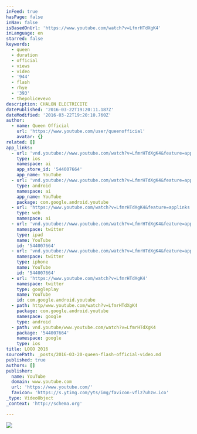 ```yaml
---
inFeed: true
hasPage: false
inNav: false
isBasedOnUrl: 'https://www.youtube.com/watch?v=LfmrHTdXgK4'
inLanguage: en
starred: false
keywords:
  - queen
  - duration
  - official
  - views
  - video
  - '944'
  - flash
  - rhye
  - '393'
  - thepolicevevo
description: CHALON ELECTRICITE
datePublished: '2016-03-22T19:20:11.187Z'
dateModified: '2016-03-22T19:20:10.760Z'
author:
  - name: Queen Official
    url: 'https://www.youtube.com/user/queenofficial'
    avatar: {}
related: []
app_links:
  - url: 'vnd.youtube://www.youtube.com/watch?v=LfmrHTdXgK4&feature=applinks'
    type: ios
    namespace: ai
    app_store_id: '544007664'
    app_name: YouTube
  - url: 'vnd.youtube://www.youtube.com/watch?v=LfmrHTdXgK4&feature=applinks'
    type: android
    namespace: ai
    app_name: YouTube
    package: com.google.android.youtube
  - url: 'https://www.youtube.com/watch?v=LfmrHTdXgK4&feature=applinks'
    type: web
    namespace: ai
  - url: 'vnd.youtube://www.youtube.com/watch?v=LfmrHTdXgK4&feature=applinks'
    namespace: twitter
    type: ipad
    name: YouTube
    id: '544007664'
  - url: 'vnd.youtube://www.youtube.com/watch?v=LfmrHTdXgK4&feature=applinks'
    namespace: twitter
    type: iphone
    name: YouTube
    id: '544007664'
  - url: 'https://www.youtube.com/watch?v=LfmrHTdXgK4'
    namespace: twitter
    type: googleplay
    name: YouTube
    id: com.google.android.youtube
  - path: http/www.youtube.com/watch?v=LfmrHTdXgK4
    package: com.google.android.youtube
    namespace: google
    type: android
  - path: vnd.youtube/www.youtube.com/watch?v=LfmrHTdXgK4
    package: '544007664'
    namespace: google
    type: ios
title: LOGO 2016
sourcePath: _posts/2016-03-20-queen-flash-official-video.md
published: true
authors: []
publisher:
  name: YouTube
  domain: www.youtube.com
  url: 'https://www.youtube.com/'
  favicon: 'https://s.ytimg.com/yts/img/favicon-vflz7uhzw.ico'
_type: VideoObject
_context: 'http://schema.org'

---
```

![](https://s3-us-west-2.amazonaws.com/the-grid-img/p/558f90c723a50cabe053904f3bd74dc6c0ea86f4.jpg)